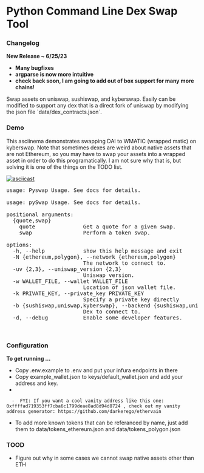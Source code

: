 # Python Command Line Dex Swap Tool

### Changelog

<p>
<b>
New Release ~ 6/25/23

- Many bugfixes
- argparse is now more intuitive
- check back soon, I am going to add out of box support for many more chains!

</b>
</p>

<p>
Swap assets on uniswap, sushiswap, and kyberswap. Easily can be modified 
to support any dex that is a direct fork of uniswap by modifying the 
json file `data/dex_contracts.json`.
</p>

### Demo 

<p>
This asciinema demonstrates swapping DAI to WMATIC (wrapped matic) on 
kyberswap. Note that sometimes dexes are weird about native assets that are 
not Ethereum, so you may have to swap your assets into a wrapped asset in 
order to do this programatically. I am not sure why that is, but solving 
it is one of the things on the TODO list.
</p>

[![asciicast](https://asciinema.org/a/ZhXtuUkOnXUbzznqEwrKNqZ86.svg)](https://asciinema.org/a/ZhXtuUkOnXUbzznqEwrKNqZ86)

<pre>
usage: Pyswap Usage. See docs for details.

usage: pySwap Usage. See docs for details.

positional arguments:
  {quote,swap}
    quote               Get a quote for a given swap.
    swap                Perform a token swap.

options:
  -h, --help            show this help message and exit
  -N {ethereum,polygon}, --network {ethereum,polygon}
                        The network to connect to.
  -uv {2,3}, --uniswap_version {2,3}
                        Uniswap version.
  -w WALLET_FILE, --wallet WALLET_FILE
                        Location of json wallet file.
  -k PRIVATE_KEY, --private_key PRIVATE_KEY
                        Specify a private key directly
  -b {sushiswap,uniswap,kyberswap}, --backend {sushiswap,uniswap,kyberswap}
                        Dex to connect to.
  -d, --debug           Enable some developer features.


</pre>

### Configuration
<p>
<b>To get running ... </b>

- Copy .env.example to .env and put your 
infura endpoints in there
- Copy example_wallet.json to keys/default_wallet.json and add your address and key.
-  

      -  FYI: If you want a cool vanity address like this one: 0xffffad719353ff7cba6c1799deae8ad8d94d8724 , check out my vanity address generator: https://github.com/darkerego/ethervain
- To add more known tokens that can be referanced by name, 
just add them to data/tokens_ethereum.json and data/tokens_polygon.json
</p>


### TOOD

- Figure out why in some cases we cannot swap native assets other than ETH